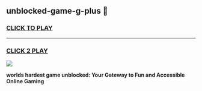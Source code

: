 
## unblocked-game-g-plus 👋
<h3>
<a href="https://premium.freeplayer.one?title=unblocked-game-g-plus&ref=14F">CLICK TO PLAY</a></h3>
<hr>

<h3>
<a href="https://premium.freeplayer.one?title=unblocked-game-g-plus&ref=14F">CLICK 2 PLAY</a>
  
</h3>

<a href="https://premium.freeplayer.one?title=unblocked-game-g-plus&ref=12F/"><img src="https://clearcache.store/games.png"></a>


**worlds hardest game unblocked: Your Gateway to Fun and Accessible Online Gaming**
